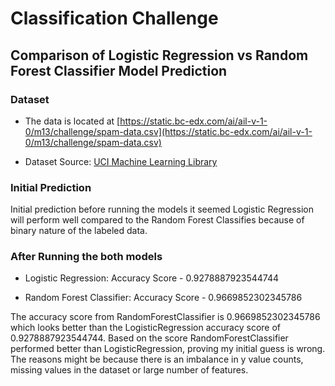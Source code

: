# Classification Challenge

## Comparison of Logistic Regression vs Random Forest Classifier Model Prediction 

### Dataset 

* The data is located at [https://static.bc-edx.com/ai/ail-v-1-0/m13/challenge/spam-data.csv](https://static.bc-edx.com/ai/ail-v-1-0/m13/challenge/spam-data.csv)

* Dataset Source: [UCI Machine Learning Library](https://archive.ics.uci.edu/dataset/94/spambase)


### Initial Prediction 

Initial prediction before running the models it seemed Logistic Regression will perform well compared to the Random Forest Classifies because of binary nature of the labeled data.


### After Running the both models 

* Logistic Regression: Accuracy Score - 0.9278887923544744

* Random Forest Classifier: Accuracy Score - 0.9669852302345786

The accuracy score from RandomForestClassifier is 0.9669852302345786 which looks better than the LogisticRegression accuracy score of 0.9278887923544744. Based on the score RandomForestClassifier performed better than LogisticRegression, proving my initial guess is wrong. The reasons might be because there is an imbalance in y value counts, missing values in the dataset or large number of features.